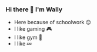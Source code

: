 ### Hi there 👋 I'm Wally

- Here because of schoolwork :expressionless:
- I like gaming :video_game:
- I like gym :muscle:
- I like :zzz:

